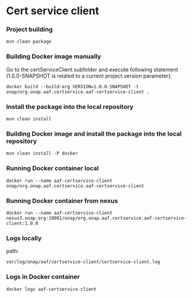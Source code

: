 # Cert service client

### Project building
```
mvn clean package
```
    
### Building Docker image manually
Go to the certServiceClient subfolder and execute following statement (1.0.0-SNAPSHOT is related to a current project.version parameter):
```
docker build --build-arg VERSION=1.0.0-SNAPSHOT -t onap/org.onap.aaf.certservice.aaf-certservice-client .
```
    
### Install the package into the local repository
```
mvn clean install
```     
    
### Building Docker image and  install the package into the local repository
```
mvn clean install -P docker
```   

### Running Docker container local
```
docker run --name aaf-certservice-client onap/org.onap.aaf.certservice.aaf-certservice-client
```

### Running Docker container from nexus
```
docker run --name aaf-certservice-client nexus3.onap.org:10001/onap/org.onap.aaf.certservice.aaf-certservice-client:1.0.0
```

### Logs locally

path: 
```
var/log/onap/aaf/certservice-client/certservice-client.log
```    
### Logs in Docker container
```
docker logs aaf-certservice-client
```